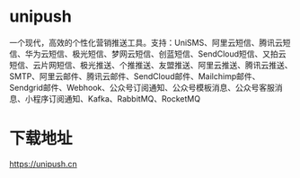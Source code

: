 # unipush
一个现代，高效的个性化营销推送工具。支持：UniSMS、阿里云短信、腾讯云短信、华为云短信、极光短信、梦网云短信、创蓝短信、SendCloud短信、又拍云短信、云片网短信、极光推送、个推推送、友盟推送、阿里云推送、腾讯云推送、SMTP、阿里云邮件、腾讯云邮件、SendCloud邮件、Mailchimp邮件、Sendgrid邮件、Webhook、公众号订阅通知、公众号模板消息、公众号客服消息、小程序订阅通知、Kafka、RabbitMQ、RocketMQ

# 下载地址
https://unipush.cn
